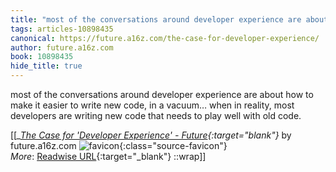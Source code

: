 ```yaml
---
title: "most of the conversations around developer experience are about how ..."
tags: articles-10898435
canonical: https://future.a16z.com/the-case-for-developer-experience/
author: future.a16z.com
book: 10898435
hide_title: true
---
```


most of the conversations around developer experience are about how to make it easier to write new code, in a vacuum… when in reality, most developers are writing new code that needs to play well with old code.


[[<cite>_[The Case for 'Developer Experience' - Future](https://future.a16z.com/the-case-for-developer-experience/){:target="_blank"}_</cite> by future.a16z.com ![favicon](https://s2.googleusercontent.com/s2/favicons?domain=future.a16z.com){:class="source-favicon"}<br>
_More_: [Readwise URL](https://readwise.io/open/225830595){:target="_blank"}
::wrap]]
